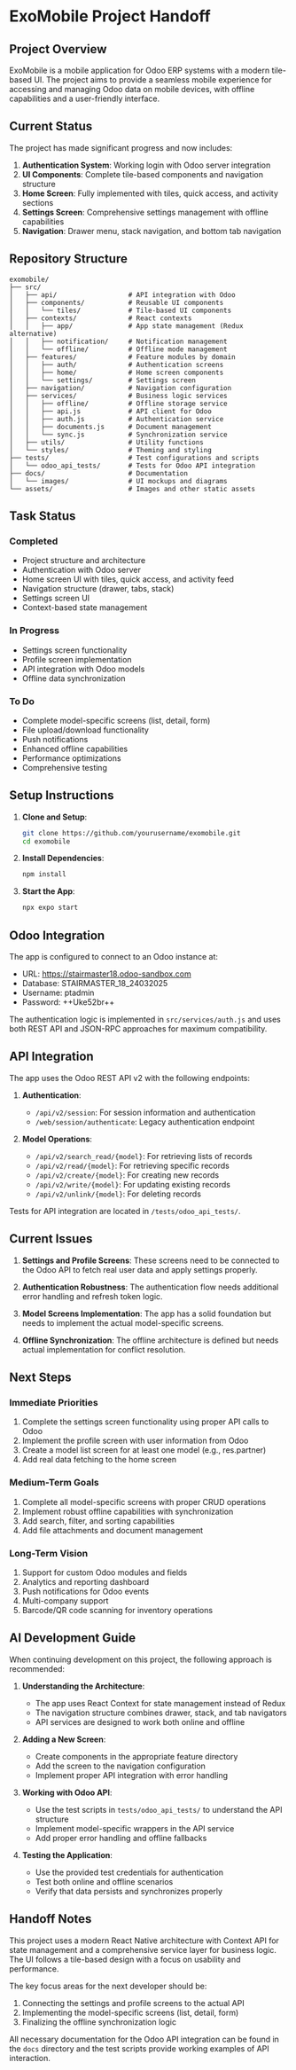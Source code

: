 # ExoMobile Project Handoff

## Project Overview

ExoMobile is a mobile application for Odoo ERP systems with a modern tile-based UI. The project aims to provide a seamless mobile experience for accessing and managing Odoo data on mobile devices, with offline capabilities and a user-friendly interface.

## Current Status

The project has made significant progress and now includes:

1. **Authentication System**: Working login with Odoo server integration
2. **UI Components**: Complete tile-based components and navigation structure
3. **Home Screen**: Fully implemented with tiles, quick access, and activity sections
4. **Settings Screen**: Comprehensive settings management with offline capabilities
5. **Navigation**: Drawer menu, stack navigation, and bottom tab navigation

## Repository Structure

```
exomobile/
├── src/
│   ├── api/                  # API integration with Odoo
│   ├── components/           # Reusable UI components
│   │   └── tiles/            # Tile-based UI components
│   ├── contexts/             # React contexts
│   │   ├── app/              # App state management (Redux alternative)
│   │   ├── notification/     # Notification management
│   │   └── offline/          # Offline mode management
│   ├── features/             # Feature modules by domain
│   │   ├── auth/             # Authentication screens
│   │   ├── home/             # Home screen components
│   │   └── settings/         # Settings screen
│   ├── navigation/           # Navigation configuration
│   ├── services/             # Business logic services
│   │   ├── offline/          # Offline storage service
│   │   ├── api.js            # API client for Odoo
│   │   ├── auth.js           # Authentication service
│   │   ├── documents.js      # Document management
│   │   └── sync.js           # Synchronization service
│   ├── utils/                # Utility functions
│   └── styles/               # Theming and styling
├── tests/                    # Test configurations and scripts
│   └── odoo_api_tests/       # Tests for Odoo API integration
├── docs/                     # Documentation
│   └── images/               # UI mockups and diagrams
└── assets/                   # Images and other static assets
```

## Task Status

### Completed
- Project structure and architecture
- Authentication with Odoo server
- Home screen UI with tiles, quick access, and activity feed
- Navigation structure (drawer, tabs, stack)
- Settings screen UI
- Context-based state management

### In Progress
- Settings screen functionality
- Profile screen implementation
- API integration with Odoo models
- Offline data synchronization

### To Do
- Complete model-specific screens (list, detail, form)
- File upload/download functionality
- Push notifications
- Enhanced offline capabilities
- Performance optimizations
- Comprehensive testing

## Setup Instructions

1. **Clone and Setup**:
   ```bash
   git clone https://github.com/yourusername/exomobile.git
   cd exomobile
   ```

2. **Install Dependencies**:
   ```bash
   npm install
   ```

3. **Start the App**:
   ```bash
   npx expo start
   ```

## Odoo Integration

The app is configured to connect to an Odoo instance at:
- URL: https://stairmaster18.odoo-sandbox.com
- Database: STAIRMASTER_18_24032025
- Username: ptadmin
- Password: ++Uke52br++

The authentication logic is implemented in `src/services/auth.js` and uses both REST API and JSON-RPC approaches for maximum compatibility.

## API Integration

The app uses the Odoo REST API v2 with the following endpoints:

1. **Authentication**:
   - `/api/v2/session`: For session information and authentication
   - `/web/session/authenticate`: Legacy authentication endpoint

2. **Model Operations**:
   - `/api/v2/search_read/{model}`: For retrieving lists of records
   - `/api/v2/read/{model}`: For retrieving specific records
   - `/api/v2/create/{model}`: For creating new records
   - `/api/v2/write/{model}`: For updating existing records
   - `/api/v2/unlink/{model}`: For deleting records

Tests for API integration are located in `/tests/odoo_api_tests/`.

## Current Issues

1. **Settings and Profile Screens**: These screens need to be connected to the Odoo API to fetch real user data and apply settings properly.

2. **Authentication Robustness**: The authentication flow needs additional error handling and refresh token logic.

3. **Model Screens Implementation**: The app has a solid foundation but needs to implement the actual model-specific screens.

4. **Offline Synchronization**: The offline architecture is defined but needs actual implementation for conflict resolution.

## Next Steps

### Immediate Priorities

1. Complete the settings screen functionality using proper API calls to Odoo
2. Implement the profile screen with user information from Odoo
3. Create a model list screen for at least one model (e.g., res.partner)
4. Add real data fetching to the home screen

### Medium-Term Goals

1. Complete all model-specific screens with proper CRUD operations
2. Implement robust offline capabilities with synchronization
3. Add search, filter, and sorting capabilities
4. Add file attachments and document management

### Long-Term Vision

1. Support for custom Odoo modules and fields
2. Analytics and reporting dashboard
3. Push notifications for Odoo events
4. Multi-company support
5. Barcode/QR code scanning for inventory operations

## AI Development Guide

When continuing development on this project, the following approach is recommended:

1. **Understanding the Architecture**:
   - The app uses React Context for state management instead of Redux
   - The navigation structure combines drawer, stack, and tab navigators
   - API services are designed to work both online and offline

2. **Adding a New Screen**:
   - Create components in the appropriate feature directory
   - Add the screen to the navigation configuration
   - Implement proper API integration with error handling

3. **Working with Odoo API**:
   - Use the test scripts in `tests/odoo_api_tests/` to understand the API structure
   - Implement model-specific wrappers in the API service
   - Add proper error handling and offline fallbacks

4. **Testing the Application**:
   - Use the provided test credentials for authentication
   - Test both online and offline scenarios
   - Verify that data persists and synchronizes properly

## Handoff Notes

This project uses a modern React Native architecture with Context API for state management and a comprehensive service layer for business logic. The UI follows a tile-based design with a focus on usability and performance.

The key focus areas for the next developer should be:
1. Connecting the settings and profile screens to the actual API
2. Implementing the model-specific screens (list, detail, form)
3. Finalizing the offline synchronization logic

All necessary documentation for the Odoo API integration can be found in the `docs` directory and the test scripts provide working examples of API interaction.
